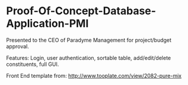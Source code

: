 # Proof-Of-Concept-Database-Application-PMI

Presented to the CEO of Paradyme Management for project/budget approval.

Features:
Login, user authentication, sortable table, add/edit/delete constituents, full GUI.

Front End template from: http://www.tooplate.com/view/2082-pure-mix
